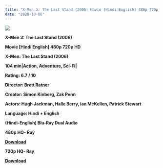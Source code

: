 ```yaml
---
title: "X-Men 3: The Last Stand (2006) Movie [Hindi English] 480p 720p HD"
date: "2020-10-06"
---
```


[**![](https://1.bp.blogspot.com/-nl72uqThhpA/Xso_7vdfrEI/AAAAAAAACKA/poMIL5fSA1MdN3QoYSHXqHvkQsMJ0jiUgCLcBGAsYHQ/s1600/x_men_three_3op.jpg)**](https://1.bp.blogspot.com/-nl72uqThhpA/Xso_7vdfrEI/AAAAAAAACKA/poMIL5fSA1MdN3QoYSHXqHvkQsMJ0jiUgCLcBGAsYHQ/s1600/x_men_three_3op.jpg)

**X-Men 3: The Last Stand (2006)**

**Movie \[Hindi English\] 480p 720p HD**

**X-Men: The Last Stand (2006)**

**104 min|Action, Adventure, Sci-Fi|**

**Rating: 6.7 / 10** 

**Director: Brett Ratner**

**Creator: Simon Kinberg, Zak Penn**

**Actors: Hugh Jackman, Halle Berry, Ian McKellen, Patrick Stewart**

**Language: Hindi + English**

 **(Hindi-English) Blu-Ray Dual Audio**

**480p HQ- Ray**

**[Download](https://coinquint.com/a1800/)** 

**720p HQ- Ray**

[**Download**](https://coinquint.com/a1802/)
